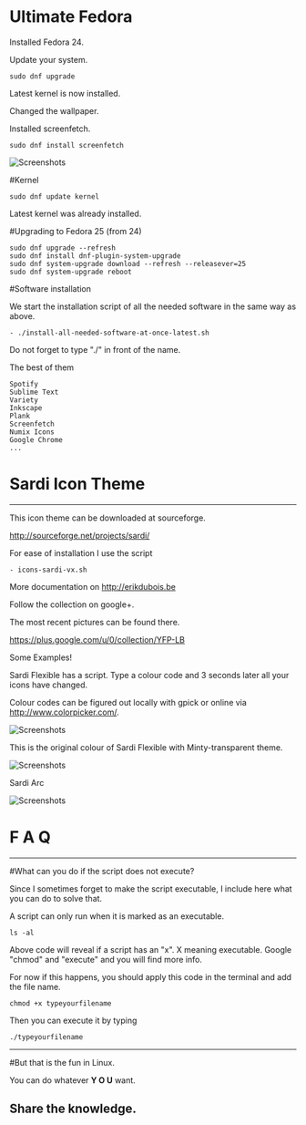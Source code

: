 # Ultimate Fedora

Installed Fedora 24.

Update your system.


	sudo dnf upgrade

Latest kernel is now installed.

Changed the wallpaper.

Installed screenfetch.

	sudo dnf install screenfetch

![Screenshots](http://i.imgur.com/myZn07i.png)


#Kernel

	sudo dnf update kernel

Latest kernel was already installed.

#Upgrading to Fedora 25 (from 24)

	sudo dnf upgrade --refresh
	sudo dnf install dnf-plugin-system-upgrade
	sudo dnf system-upgrade download --refresh --releasever=25
	sudo dnf system-upgrade reboot
	

#Software installation

We start the installation script of all the needed software in the same way as above. 

	- ./install-all-needed-software-at-once-latest.sh

Do not forget to type "./" in front of the name.

The best of them 

	Spotify
	Sublime Text
	Variety
	Inkscape
	Plank
	Screenfetch
	Numix Icons
	Google Chrome
	...






# Sardi Icon Theme
-------------------

This icon theme can be downloaded at  sourceforge.

http://sourceforge.net/projects/sardi/

For ease of installation I use the script


	- icons-sardi-vx.sh



More documentation on http://erikdubois.be

Follow the collection on google+.

The most recent pictures can be found there.

https://plus.google.com/u/0/collection/YFP-LB


Some Examples!


Sardi Flexible has a script. Type a colour code and 3 seconds later all your icons have changed.

Colour codes can be figured out locally with gpick or online via http://www.colorpicker.com/.

![Screenshots](http://i.imgur.com/M2rmNRk.png)



This is the original colour of Sardi Flexible with Minty-transparent theme.



![Screenshots](http://i.imgur.com/iS6zFFU.jpg)

Sardi Arc

![Screenshots](http://i.imgur.com/IeZFWvs.jpg)





# F  A  Q
--------------------

#What can you do if the script does not execute?

Since I sometimes forget to make the script executable, I include here what you can do to solve that.

A script can only run when it is marked as an executable.

	ls -al 

Above code will reveal if a script has an "x". X meaning executable.
Google "chmod" and "execute" and you will find more info.

For now if this happens, you should apply this code in the terminal and add the file name.

	chmod +x typeyourfilename

Then you can execute it by typing

	./typeyourfilename



------------------------------------
#But that is the fun in Linux.

You can do whatever <b>Y O U</b> want.

Share the knowledge.
------------------------------------



